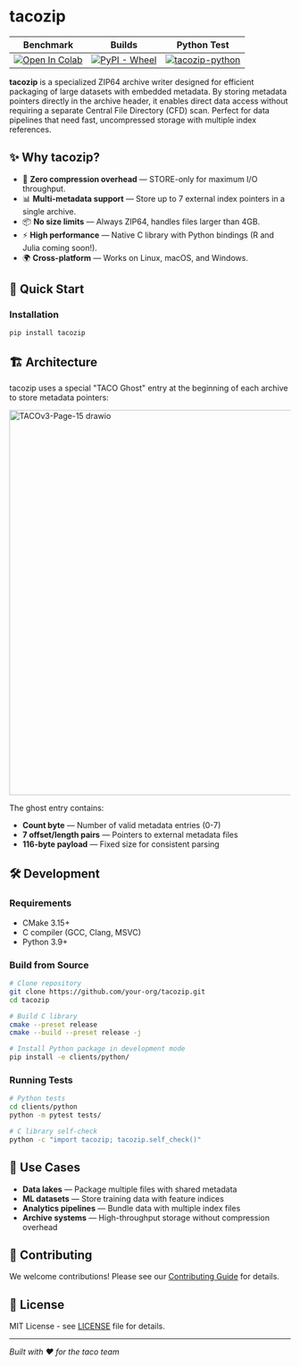 # tacozip

| Benchmark | Builds | Python Test | 
|:-:|:-:| :-:|
|[![Open In Colab](https://colab.research.google.com/assets/colab-badge.svg)](https://colab.research.google.com/drive/1MVt0uyi8Dmu_hIpNwqj1T4rw0ifFqBG-?usp=sharing)|  [![PyPI - Wheel](https://img.shields.io/pypi/wheel/tacozip)](https://pypi.org/project/tacozip/#files) | [![tacozip-python](https://github.com/tacofoundation/tacozip/actions/workflows/test_py.yml/badge.svg)](https://github.com/tacofoundation/tacozip/actions/workflows/test_py.yml) |


**tacozip** is a specialized ZIP64 archive writer designed for efficient packaging of large datasets with embedded metadata. By storing metadata pointers directly in the archive header, it enables direct data access without requiring a separate Central File Directory (CFD) scan. Perfect for data pipelines that need fast, uncompressed storage with multiple index references.

## ✨ Why tacozip?

- 🚀 **Zero compression overhead** — STORE-only for maximum I/O throughput.
- 📊 **Multi-metadata support** — Store up to 7 external index pointers in a single archive.
- 📦 **No size limits** — Always ZIP64, handles files larger than 4GB.
- ⚡ **High performance** — Native C library with Python bindings (R and Julia coming soon!).
- 🌍 **Cross-platform** — Works on Linux, macOS, and Windows.

## 🚀 Quick Start

### Installation

```bash
pip install tacozip
```

## 🏗️ Architecture

tacozip uses a special "TACO Ghost" entry at the beginning of each archive to store metadata pointers:

<img width="558" height="690" alt="TACOv3-Page-15 drawio" src="https://github.com/user-attachments/assets/b9d6d6e5-da6a-41aa-87d9-1f4bdb05ace7" />

The ghost entry contains:
- **Count byte** — Number of valid metadata entries (0-7)
- **7 offset/length pairs** — Pointers to external metadata files
- **116-byte payload** — Fixed size for consistent parsing

## 🛠️ Development

### Requirements
- CMake 3.15+
- C compiler (GCC, Clang, MSVC)
- Python 3.9+

### Build from Source

```bash
# Clone repository
git clone https://github.com/your-org/tacozip.git
cd tacozip

# Build C library
cmake --preset release
cmake --build --preset release -j

# Install Python package in development mode
pip install -e clients/python/
```

### Running Tests

```bash
# Python tests
cd clients/python
python -m pytest tests/

# C library self-check
python -c "import tacozip; tacozip.self_check()"
```

## 🎯 Use Cases

- **Data lakes** — Package multiple files with shared metadata
- **ML datasets** — Store training data with feature indices
- **Analytics pipelines** — Bundle data with multiple index files
- **Archive systems** — High-throughput storage without compression overhead

## 🤝 Contributing

We welcome contributions! Please see our [Contributing Guide](CONTRIBUTING.md) for details.

## 📄 License

MIT License - see [LICENSE](LICENSE) file for details.

---

*Built with ❤️ for the taco team*
